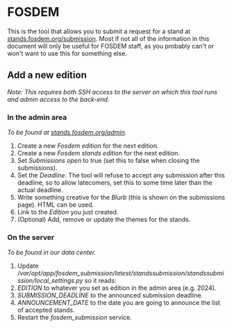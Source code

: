 # FOSDEM

This is the tool that allows you to submit a request for a stand at [stands.fosdem.org/submission](https://stands.fosdem.org/submission).
Most if not all of the information in this document will only be useful for FOSDEM staff, as you probably can't or won't want
to use this for something else.

## Add a new edition

*Note: This requires both SSH access to the server on which this tool runs and admin access to the back-end.*

### In the admin area
*To be found at [stands.fosdem.org/admin](https://stands.fosdem.org/admin).*

1. Create a new *Fosdem edition* for the next edition.
2. Create a new *Fosdem stands edition* for the next edition.
  1. Set *Submissions open* to true (set this to false when closing the submissions).
  2. Set the *Deadline*. The tool will refuse to accept any submission after this deadline, so to allow latecomers, set this
     to some time later than the actual deadline.
  3. Write something creative for the *Blurb* (this is shown on the submissions page). HTML can be used.
  4. Link to the *Edition* you just created.
3. (Optional) Add, remove or update the themes for the stands.

### On the server
*To be found in our data center.*

1. Update */var/opt/app/fosdem_submission/latest/standssubmission/standssubmission/local_settings.py* so it reads:
  1. *EDITION* to whatever you set as edition in the admin area (e.g. 2024).
  2. *SUBMISSION_DEADLINE* to the announced submission deadline.
  3. *ANNOUNCEMENT_DATE* to the date you are going to announce the list of accepted stands.
2. Restart the *fosdem_submission* service.
